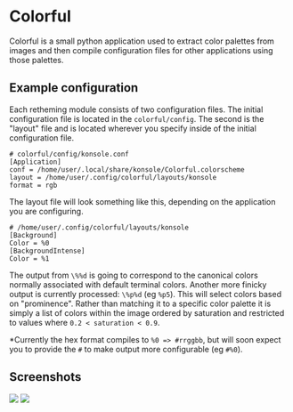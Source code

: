 # Colorful
Colorful is a small python application used to extract color palettes from images and then compile configuration files for other applications using those palettes.

## Example configuration

Each retheming module consists of two configuration files. The initial configuration file is located in the `colorful/config`. The second is the "layout" file and is located wherever you specify inside of the initial configuration file.

```
# colorful/config/konsole.conf
[Application]
conf = /home/user/.local/share/konsole/Colorful.colorscheme
layout = /home/user/.config/colorful/layouts/konsole
format = rgb
```

The layout file will look something like this, depending on the application you are configuring.
```
# /home/user/.config/colorful/layouts/konsole
[Background]
Color = %0
[BackgroundIntense]
Color = %1
```

The output from `\%%d` is going to correspond to the canonical colors normally associated with default terminal colors.
Another more finicky output is currently processed: `\%p%d` (eg `%p5`). This will select colors based on "prominence". Rather than matching it to a specific color palette it is simply a list of colors within the image ordered by saturation and restricted to values where `0.2 < saturation < 0.9`.

*Currently the hex format compiles to `%0 => #rrggbb`, but will soon expect you to provide the `#` to make output more configurable (eg `#%0`).

## Screenshots
![](http://i.imgur.com/htZpqpj.png)
![](http://i.imgur.com/OVvqTBn.png)

